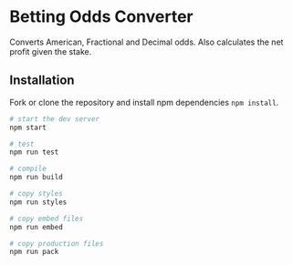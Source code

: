 # Betting Odds Converter

Converts American, Fractional and Decimal odds.
Also calculates the net profit given the stake.

## Installation

Fork or clone the repository and install npm dependencies `npm install`.

```bash
# start the dev server
npm start

# test
npm run test

# compile
npm run build

# copy styles
npm run styles

# copy embed files
npm run embed

# copy production files
npm run pack
```
